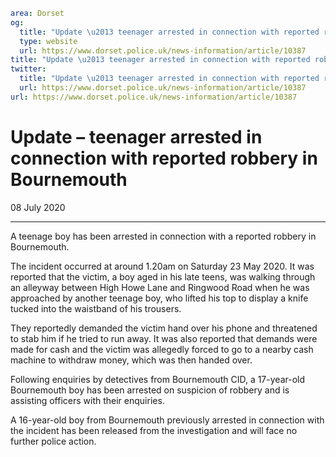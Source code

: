 ```yaml
area: Dorset
og:
  title: "Update \u2013 teenager arrested in connection with reported robbery in Bournemouth"
  type: website
  url: https://www.dorset.police.uk/news-information/article/10387
title: "Update \u2013 teenager arrested in connection with reported robbery in Bournemouth |"
twitter:
  title: "Update \u2013 teenager arrested in connection with reported robbery in Bournemouth"
  url: https://www.dorset.police.uk/news-information/article/10387
url: https://www.dorset.police.uk/news-information/article/10387
```

# Update – teenager arrested in connection with reported robbery in Bournemouth

08 July 2020

* * *

A teenage boy has been arrested in connection with a reported robbery in Bournemouth.

The incident occurred at around 1.20am on Saturday 23 May 2020. It was reported that the victim, a boy aged in his late teens, was walking through an alleyway between High Howe Lane and Ringwood Road when he was approached by another teenage boy, who lifted his top to display a knife tucked into the waistband of his trousers.

They reportedly demanded the victim hand over his phone and threatened to stab him if he tried to run away. It was also reported that demands were made for cash and the victim was allegedly forced to go to a nearby cash machine to withdraw money, which was then handed over.

Following enquiries by detectives from Bournemouth CID, a 17-year-old Bournemouth boy has been arrested on suspicion of robbery and is assisting officers with their enquiries.

A 16-year-old boy from Bournemouth previously arrested in connection with the incident has been released from the investigation and will face no further police action.
